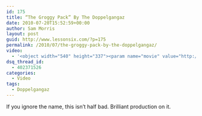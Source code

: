 ```yaml
---
id: 175
title: “The Groggy Pack” By The Doppelgangaz
date: 2010-07-20T15:52:59+00:00
author: Sam Morris
layout: post
guid: http://www.lessonsix.com/?p=175
permalink: /2010/07/the-groggy-pack-by-the-doppelgangaz/
video:
  - '<object width="540" height="337"><param name="movie" value="http://www.youtube.com/v/svsjDo81OGc?fs=1&hl=en_GB"></param><param name="allowFullScreen" value="true"></param><param name="allowscriptaccess" value="always"></param><embed src="http://www.youtube.com/v/svsjDo81OGc?fs=1&hl=en_GB" type="application/x-shockwave-flash" width="540" height="337" allowscriptaccess="always" allowfullscreen="true"></embed></object>'
dsq_thread_id:
  - 402371526
categories:
  - Video
tags:
  - Doppelgangaz
---
```

If you ignore the name, this isn&#8217;t half bad. Brilliant production on it.